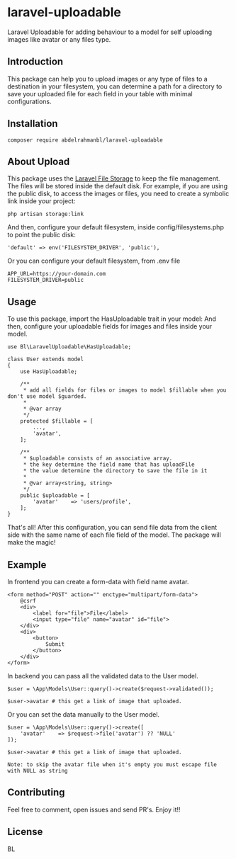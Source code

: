# laravel-uploadable
Laravel Uploadable for adding behaviour to a model for self uploading images like avatar or any files type.

## Introduction
This package can help you to upload images or any type of files to a destination in your filesystem, you can determine a path for a directory to save your uploaded file for each field in your table with minimal configurations.

## Installation
```
composer require abdelrahmanbl/laravel-uploadable
```
## About Upload
This package uses the [Laravel File Storage](https://laravel.com/docs/9.x/filesystem) to keep the file management. The files will be stored inside the default disk. For example, if you are using the public disk, to access the images or files, you need to create a symbolic link inside your project:
```
php artisan storage:link
```
And then, configure your default filesystem, inside config/filesystems.php to point the public disk:
```
'default' => env('FILESYSTEM_DRIVER', 'public'),
```
Or you can configure your default filesystem, from .env file 
```
APP_URL=https://your-domain.com
FILESYSTEM_DRIVER=public
```
## Usage
To use this package, import the HasUploadable trait in your model:
And then, configure your uploadable fields for images and files inside your model.
```
use Bl\LaravelUploadable\HasUploadable;

class User extends model 
{
    use HasUploadable;

    /**
     * add all fields for files or images to model $fillable when you don't use model $guarded.
     *
     * @var array
     */
    protected $fillable = [
        ...,
        'avatar', 
    ];

    /**
     * $uploadable consists of an associative array.
     * the key determine the field name that has uploadFile
     * the value determine the directory to save the file in it
     *
     * @var array<string, string>
     */
    public $uploadable = [
        'avatar'    => 'users/profile',
    ];
}
```
That's all! After this configuration, you can send file data from the client side with the same name of each file field of the model. The package will make the magic!
## Example
In frontend you can create a form-data with field name avatar.

```
<form method="POST" action="" enctype="multipart/form-data">
    @csrf
    <div>
        <label for="file">File</label>
        <input type="file" name="avatar" id="file">
    </div>
    <div>
        <button>
            Submit
        </button>
    </div>
</form>
```
In backend you can pass all the validated data to the User model.
```
$user = \App\Models\User::query()->create($request->validated());

$user->avatar # this get a link of image that uploaded.
```
Or you can set the data manually to the User model.
```
$user = \App\Models\User::query()->create([
    'avatar'    => $request->file('avatar') ?? 'NULL'
]);

$user->avatar # this get a link of image that uploaded.
```
```
Note: to skip the avatar file when it's empty you must escape file with NULL as string
```
## Contributing
Feel free to comment, open issues and send PR's. Enjoy it!!
## License
BL
